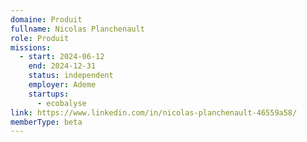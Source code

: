 ```yaml
---
domaine: Produit
fullname: Nicolas Planchenault
role: Produit
missions:
  - start: 2024-06-12
    end: 2024-12-31
    status: independent
    employer: Ademe
    startups:
      - ecobalyse
link: https://www.linkedin.com/in/nicolas-planchenault-46559a58/
memberType: beta
---
```

